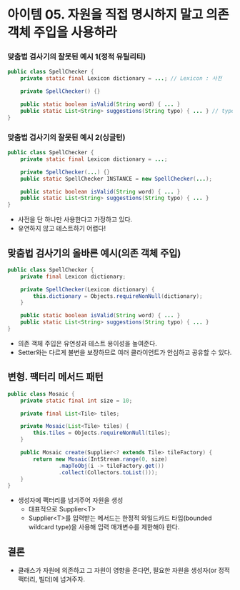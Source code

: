 # 아이템 05. 자원을 직접 명시하지 말고 의존 객체 주입을 사용하라

### 맞춤법 검사기의 잘못된 예시 1(정적 유틸리티)
```java
public class SpellChecker {
    private static final Lexicon dictionary = ...; // Lexicon : 사전

    private SpellChecker() {}

    public static boolean isValid(String word) { ... }
    public static List<String> suggestions(String typo) { ... } // typo : 오타
}
```

### 맞춤법 검사기의 잘못된 예시 2(싱글턴)
```java
public class SpellChecker {
    private static final Lexicon dictionary = ...;

    private SpellChecker(...) {}
	public static SpellChecker INSTANCE = new SpellChecker(...);

    public static boolean isValid(String word) { ... }
    public static List<String> suggestions(String typo) { ... }
}
```
- 사전을 단 하나만 사용한다고 가정하고 있다.
- 유연하지 않고 테스트하기 어렵다!

## 맞춤법 검사기의 올바른 예시(의존 객체 주입)
```java
public class SpellChecker {
    private final Lexicon dictionary;

    private SpellChecker(Lexicon dictionary) {
        this.dictionary = Objects.requireNonNull(dictionary);
    }

    public static boolean isValid(String word) { ... }
    public static List<String> suggestions(String typo) { ... }
}
```

- 의존 객체 주입은 유연성과 테스트 용이성을 높여준다.
- Setter와는 다르게 불변을 보장하므로 여러 클라이언트가 안심하고 공유할 수 있다.

## 변형. 팩터리 메서드 패턴
```java
public class Mosaic {
    private static final int size = 10;

    private final List<Tile> tiles;

    private Mosaic(List<Tile> tiles) {
        this.tiles = Objects.requireNonNull(tiles);
    }

    public Mosaic create(Supplier<? extends Tile> tileFactory) {
        return new Mosaic(IntStream.range(0, size)
                .mapToObj(i -> tileFactory.get())
                .collect(Collectors.toList()));
    }
}
```

- 생성자에 팩터리를 넘겨주어 자원을 생성
	- 대표적으로 Supplier\<T\>
	- Supplier\<T\>를 입력받는 메서드는 한정적 와일드카드 타입(bounded wildcard type)을 사용해 입력 매개변수를 제한해야 한다.

## 결론
- 클래스가 자원에 의존하고 그 자원이 영향을 준다면, 필요한 자원을 생성자(or 정적 팩터리, 빌더)에 넘겨주자.
